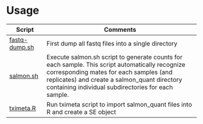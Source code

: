 # Usage
| Script | Comments |
| --- | --- |
| [fastq-dump.sh](https://github.com/poshan-biochem/RNA-Seq/blob/main/fastq-dump.sh) | First dump all fastq files into a single directory |
| [salmon.sh](https://github.com/poshan-biochem/RNA-Seq/blob/main/salmon.sh)| Execute salmon.sh script to generate counts for each sample. This script automatically recognize corresponding mates for each samples (and replicates) and create a salmon_quant directory containing individual subdirectories for each sample. |
| [tximeta.R](https://github.com/poshan-biochem/RNA-Seq/blob/main/tximeta.R)| Run tximeta script to import salmon_quant files into R and create a SE object |
